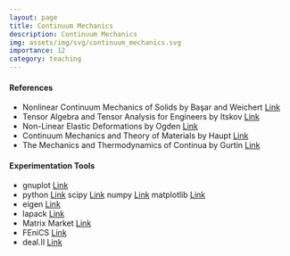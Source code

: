 ```yaml
---
layout: page
title: Continuum Mechanics
description: Continuum Mechanics
img: assets/img/svg/continuum_mechanics.svg
importance: 12
category: teaching
---
```




#### References

- Nonlinear Continuum Mechanics of Solids by Başar and Weichert [Link](https://link.springer.com/book/10.1007/978-3-662-04299-1)
- Tensor Algebra and Tensor Analysis for Engineers by Itskov [Link](https://link.springer.com/book/10.1007/978-3-319-98806-1)
- Non-Linear Elastic Deformations by Ogden [Link](https://store.doverpublications.com/0486696480.html)
- Continuum Mechanics and Theory of Materials by Haupt [Link](https://link.springer.com/book/10.1007/978-3-662-04775-0)
- The Mechanics and Thermodynamics of Continua by Gurtin [Link](https://www.cambridge.org/highereducation/books/the-mechanics-and-thermodynamics-of-continua/D098B8CCA2EC48608BC2444FBD03D43F#overview)

#### Experimentation Tools

- gnuplot [Link](http://www.gnuplot.info/)
- python [Link](https://www.python.org/) scipy [Link](https://scipy.org/) numpy [Link](https://numpy.org/) matplotlib [Link](https://matplotlib.org/)
- eigen [Link](https://eigen.tuxfamily.org/index.php?title=Main_Page)
- lapack [Link](https://netlib.org/lapack/)
- Matrix Market [Link](https://math.nist.gov/MatrixMarket/)
- FEniCS [Link](https://fenicsproject.org/)
- deal.II [Link](https://www.dealii.org/)
